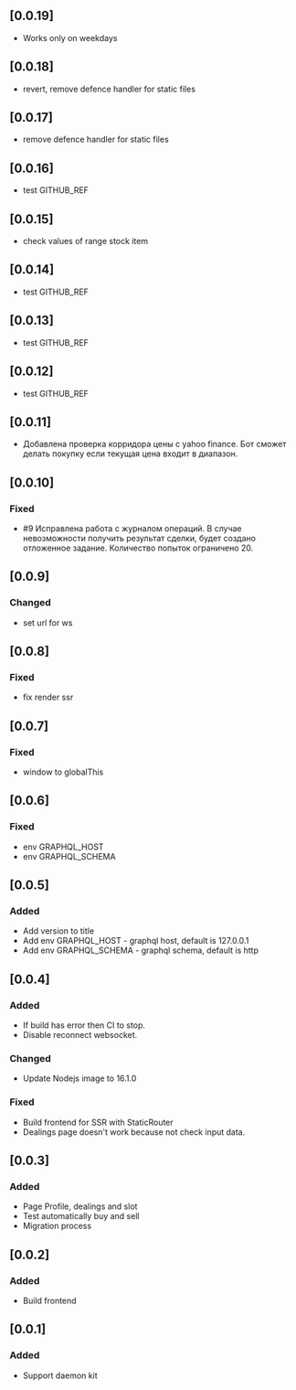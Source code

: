 ## [0.0.19]

-   Works only on weekdays

## [0.0.18]

-   revert, remove defence handler for static files

## [0.0.17]

-   remove defence handler for static files

## [0.0.16]

-   test GITHUB_REF

## [0.0.15]

-   check values of range stock item

## [0.0.14]

-   test GITHUB_REF

## [0.0.13]

-   test GITHUB_REF

## [0.0.12]

-   test GITHUB_REF

## [0.0.11]

-   Добавлена проверка корридора цены с yahoo finance. Бот сможет делать
    покупку если текущая цена входит в диапазон.

## [0.0.10]

### Fixed

-   #9 Исправлена работа с журналом операций. В случае невозможности получить
    результат сделки, будет создано отложенное задание. Количество попыток
    ограничено 20.

## [0.0.9]

### Changed

-   set url for ws

## [0.0.8]

### Fixed

-   fix render ssr

## [0.0.7]

### Fixed

-   window to globalThis

## [0.0.6]

### Fixed

-   env GRAPHQL_HOST
-   env GRAPHQL_SCHEMA

## [0.0.5]

### Added

-   Add version to title
-   Add env GRAPHQL_HOST - graphql host, default is 127.0.0.1
-   Add env GRAPHQL_SCHEMA - graphql schema, default is http

## [0.0.4]

### Added

-   If build has error then CI to stop.
-   Disable reconnect websocket.

### Changed

-   Update Nodejs image to 16.1.0

### Fixed

-   Build frontend for SSR with StaticRouter
-   Dealings page doesn't work because not check input data.

## [0.0.3]

### Added

-   Page Profile, dealings and slot
-   Test automatically buy and sell
-   Migration process

## [0.0.2]

### Added

-   Build frontend

## [0.0.1]

### Added

-   Support daemon kit
